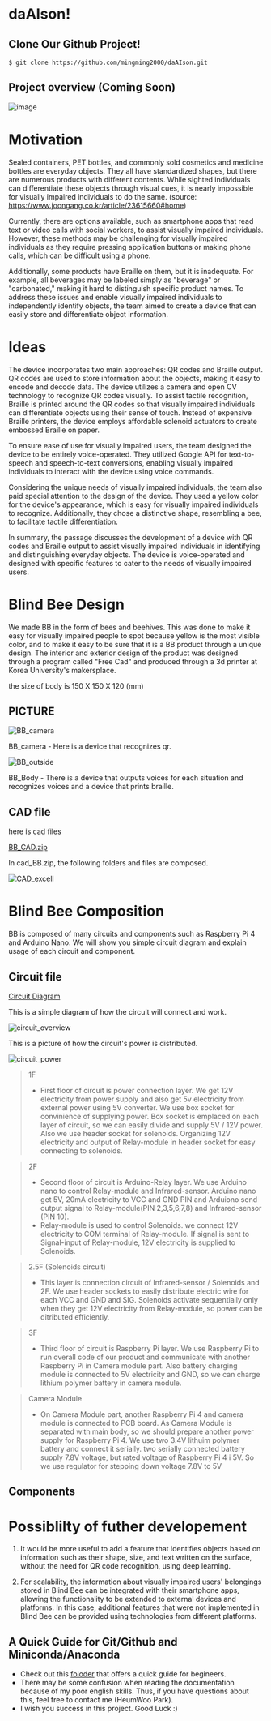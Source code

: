 # daAIson!

## Clone Our Github Project!
```
$ git clone https://github.com/mingming2000/daAIson.git
```

## Project overview (Coming Soon)

![image](https://github.com/mingming2000/daAIson/assets/102716945/69e5ae9b-3488-426a-9ecf-a3037c19946c)

Motivation
=============
Sealed containers, PET bottles, and commonly sold cosmetics and medicine bottles are everyday objects. They all have standardized shapes, but there are numerous products with different contents. While sighted individuals can differentiate these objects through visual cues, it is nearly impossible for visually impaired individuals to do the same. (source: https://www.joongang.co.kr/article/23615660#home)

Currently, there are options available, such as smartphone apps that read text or video calls with social workers, to assist visually impaired individuals. However, these methods may be challenging for visually impaired individuals as they require pressing application buttons or making phone calls, which can be difficult using a phone.

Additionally, some products have Braille on them, but it is inadequate. For example, all beverages may be labeled simply as "beverage" or "carbonated," making it hard to distinguish specific product names. To address these issues and enable visually impaired individuals to independently identify objects, the team aimed to create a device that can easily store and differentiate object information.

Ideas
====================
The device incorporates two main approaches: QR codes and Braille output. QR codes are used to store information about the objects, making it easy to encode and decode data. The device utilizes a camera and open CV technology to recognize QR codes visually. To assist tactile recognition, Braille is printed around the QR codes so that visually impaired individuals can differentiate objects using their sense of touch. Instead of expensive Braille printers, the device employs affordable solenoid actuators to create embossed Braille on paper.

To ensure ease of use for visually impaired users, the team designed the device to be entirely voice-operated. They utilized Google API for text-to-speech and speech-to-text conversions, enabling visually impaired individuals to interact with the device using voice commands.

Considering the unique needs of visually impaired individuals, the team also paid special attention to the design of the device. They used a yellow color for the device's appearance, which is easy for visually impaired individuals to recognize. Additionally, they chose a distinctive shape, resembling a bee, to facilitate tactile differentiation.

In summary, the passage discusses the development of a device with QR codes and Braille output to assist visually impaired individuals in identifying and distinguishing everyday objects. The device is voice-operated and designed with specific features to cater to the needs of visually impaired users.

Blind Bee Design
=============

We made BB in the form of bees and beehives. 
This was done to make it easy for visually impaired people to spot because yellow is the most visible color, and to make it easy to be sure that it is a BB product through a unique design. 
The interior and exterior design of the product was designed through a program called "Free Cad" and produced through a 3d printer at Korea University's makersplace.

the size of body is 150 X 150 X 120 (mm)

PICTURE
---------
![BB_camera](https://github.com/mingming2000/daAIson/assets/138636306/dbb97edd-246c-46b9-b045-129efbaf26ad "BB_camera")

BB_camera - Here is a device that recognizes qr.



![BB_outside](https://github.com/mingming2000/daAIson/assets/138636306/89b549f9-83c0-44e7-986e-9c3ad1be6121 "BB_outside")

BB_Body - There is a device that outputs voices for each situation and recognizes voices and a device that prints braille.

CAD file
----------
here is cad files 

[BB_CAD.zip](https://github.com/mingming2000/daAIson/files/12224967/BB_CAD.zip)


In cad_BB.zip, the following folders and files are composed.

![CAD_excell](https://github.com/mingming2000/daAIson/assets/138636306/9e69a6b9-5208-4751-a4a7-e9bf905a0547)

Blind Bee Composition
=============
BB is composed of many circuits and components such as Raspberry Pi 4 and Arduino Nano.
We will show you simple circuit diagram and explain usage of each circuit and component. 

Circuit file
--------------
[Circuit Diagram](https://github.com/mingming2000/daAIson/files/12224828/Circuit.Diagram.xlsx)

This is a simple diagram of how the circuit will connect and work.

![circuit_overview](https://github.com/mingming2000/daAIson/assets/138636306/90e2c154-08db-4d0e-b6ac-1404fd2c0482)

This is a picture of how the circuit's power is distributed.


![circuit_power](https://github.com/mingming2000/daAIson/assets/138636306/4cfde137-8fe3-4d2d-aba0-afd847fcdf9c)


> 1F
> - First floor of circuit is power connection layer. We get 12V electricity from power supply and also get 5v electricity from external power using 5V converter. We use box socket for convinience of supplying power. Box socket is emplaced on each layer of circuit, so we can easily divide and supply 5V / 12V power. Also we use header socket for solenoids. Organizing 12V electricity and output of Relay-module in header socket for easy connecting to solenoids.

> 2F
> - Second floor of circuit is Arduino-Relay layer. We use Arduino nano to control Relay-module and Infrared-sensor. Arduino nano get 5V, 20mA electricity to VCC and GND PIN and Arduiono send output signal to Relay-module(PIN 2,3,5,6,7,8) and Infrared-sensor (PIN 10).
> - Relay-module is used to control Solenoids. we connect 12V electricity to COM terminal of Relay-module. If signal is sent to Signal-input of Relay-module, 12V electricity is supplied to Solenoids. 

> 2.5F (Solenoids circuit)
> - This layer is connection circuit of Infrared-sensor / Solenoids and 2F. We use header sockets to easily distribute electric wire for each VCC and GND and SIG. Solenoids activate sequentially only when they get 12V electricity from Relay-module, so power can be ditributed efficiently.  

> 3F
> - Third floor of circuit is Raspberry Pi layer. We use Raspberry Pi to run overall code of our product and communicate with another Raspberry Pi in Camera module part. Also battery charging module is connected to 5V electricity and GND, so we can charge lithium polymer battery in camera module.

> Camera Module
> - On Camera Module part, another Raspberry Pi 4 and camera module is connected to PCB board. As Camera Module is separated with main body, so we should prepare another power supply for Raspberry Pi 4. We use two 3.4V lithuim polymer battery and connect it serially. two serially connected battery supply 7.8V voltage, but rated voltage of Raspberry Pi 4 i 5V. So we use regulator for stepping down voltage 7.8V to 5V

Components
------------


Possiblilty of futher developement
=============
1. It would be more useful to add a feature that identifies objects based on information such as their shape, size, and text written on the surface, without the need for QR code recognition, using deep learning.

2. For scalability, the information about visually impaired users' belongings stored in Blind Bee can be integrated with their smartphone apps, allowing the functionality to be extended to external devices and platforms. In this case, additional features that were not implemented in Blind Bee can be provided using technologies from different platforms.

## A Quick Guide for Git/Github and Miniconda/Anaconda
- Check out this [foloder](./docs/) that offers a quick guide for begineers.
- There may be some confusion when reading the documentation because of my poor english skills. Thus, if you have questions about this, feel free to contact me (HeumWoo Park).
- I wish you success in this project. Good Luck :) 
